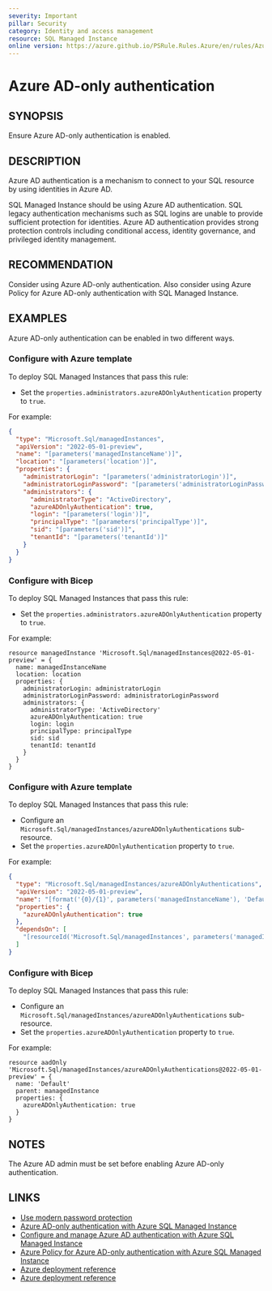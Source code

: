 ```yaml
---
severity: Important
pillar: Security
category: Identity and access management
resource: SQL Managed Instance
online version: https://azure.github.io/PSRule.Rules.Azure/en/rules/Azure.SQLMI.AADOnly/
---
```


# Azure AD-only authentication

## SYNOPSIS

Ensure Azure AD-only authentication is enabled.

## DESCRIPTION

Azure AD authentication is a mechanism to connect to your SQL resource by using identities in Azure AD.

SQL Managed Instance should be using Azure AD authentication. SQL legacy authentication mechanisms such as SQL logins are unable to provide sufficient protection for identities. Azure AD authentication provides strong protection controls including conditional access, identity governance, and privileged identity management.

## RECOMMENDATION

Consider using Azure AD-only authentication.
Also consider using Azure Policy for Azure AD-only authentication with SQL Managed Instance.

## EXAMPLES

Azure AD-only authentication can be enabled in two different ways.

### Configure with Azure template

To deploy SQL Managed Instances that pass this rule:

- Set the `properties.administrators.azureADOnlyAuthentication` property to `true`.

For example:

```json
{
  "type": "Microsoft.Sql/managedInstances",
  "apiVersion": "2022-05-01-preview",
  "name": "[parameters('managedInstanceName')]",
  "location": "[parameters('location')]",
  "properties": {
    "administratorLogin": "[parameters('administratorLogin')]",
    "administratorLoginPassword": "[parameters('administratorLoginPassword')]",
    "administrators": {
      "administratorType": "ActiveDirectory",
      "azureADOnlyAuthentication": true,
      "login": "[parameters('login')]",
      "principalType": "[parameters('principalType')]",
      "sid": "[parameters('sid')]",
      "tenantId": "[parameters('tenantId')]"
    }
  }
}
```

### Configure with Bicep

To deploy SQL Managed Instances that pass this rule:

- Set the `properties.administrators.azureADOnlyAuthentication` property to `true`.

For example:

```bicep
resource managedInstance 'Microsoft.Sql/managedInstances@2022-05-01-preview' = {
  name: managedInstanceName
  location: location
  properties: {
    administratorLogin: administratorLogin
    administratorLoginPassword: administratorLoginPassword
    administrators: {
      administratorType: 'ActiveDirectory'
      azureADOnlyAuthentication: true
      login: login
      principalType: principalType
      sid: sid
      tenantId: tenantId
    }
  }
}
```

### Configure with Azure template

To deploy SQL Managed Instances that pass this rule:

- Configure an `Microsoft.Sql/managedInstances/azureADOnlyAuthentications` sub-resource.
- Set the `properties.azureADOnlyAuthentication` property to `true`.

For example:

```json
{
  "type": "Microsoft.Sql/managedInstances/azureADOnlyAuthentications",
  "apiVersion": "2022-05-01-preview",
  "name": "[format('{0}/{1}', parameters('managedInstanceName'), 'Default')]",
  "properties": {
    "azureADOnlyAuthentication": true
  },
  "dependsOn": [
    "[resourceId('Microsoft.Sql/managedInstances', parameters('managedInstanceName'))]"
  ]
}
```

### Configure with Bicep

To deploy SQL Managed Instances that pass this rule:

- Configure an `Microsoft.Sql/managedInstances/azureADOnlyAuthentications` sub-resource.
- Set the `properties.azureADOnlyAuthentication` property to `true`.

For example:

```bicep
resource aadOnly 'Microsoft.Sql/managedInstances/azureADOnlyAuthentications@2022-05-01-preview' = {
  name: 'Default'
  parent: managedInstance
  properties: {
    azureADOnlyAuthentication: true
  }
}
```

## NOTES

The Azure AD admin must be set before enabling Azure AD-only authentication.

## LINKS

- [Use modern password protection](https://learn.microsoft.com/azure/architecture/framework/security/design-identity-authentication#use-modern-password-protection)
- [Azure AD-only authentication with Azure SQL Managed Instance](https://learn.microsoft.com/azure/azure-sql/database/authentication-azure-ad-only-authentication)
- [Configure and manage Azure AD authentication with Azure SQL Managed Instance](https://learn.microsoft.com/azure/azure-sql/database/authentication-aad-configure)
- [Azure Policy for Azure AD-only authentication with Azure SQL Managed Instance](https://learn.microsoft.com/azure/azure-sql/database/authentication-azure-ad-only-authentication-policy)
- [Azure deployment reference](https://learn.microsoft.com/azure/templates/microsoft.sql/managedinstances#managedinstanceexternaladministrator)
- [Azure deployment reference](https://learn.microsoft.com/azure/templates/microsoft.sql/managedinstances/azureadonlyauthentications#managedinstanceazureadonlyauthproperties)

